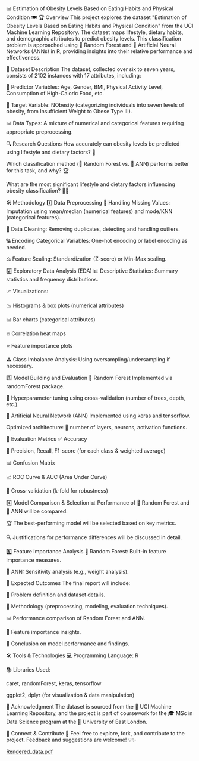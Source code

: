 📊 Estimation of Obesity Levels Based on Eating Habits and Physical Condition 🍽️
🏆 Overview
This project explores the dataset "Estimation of Obesity Levels Based on Eating Habits and Physical Condition" from the UCI Machine Learning Repository. The dataset maps lifestyle, dietary habits, and demographic attributes to predict obesity levels. This classification problem is approached using 🌲 Random Forest and 🧠 Artificial Neural Networks (ANNs) in R, providing insights into their relative performance and effectiveness.

📑 Dataset Description
The dataset, collected over six to seven years, consists of 2102 instances with 17 attributes, including:

📌 Predictor Variables: Age, Gender, BMI, Physical Activity Level, Consumption of High-Caloric Food, etc.

🎯 Target Variable: NObesity (categorizing individuals into seven levels of obesity, from Insufficient Weight to Obese Type III).

📊 Data Types: A mixture of numerical and categorical features requiring appropriate preprocessing.

🔍 Research Questions
How accurately can obesity levels be predicted using lifestyle and dietary factors? 🤔

Which classification method (🌲 Random Forest vs. 🧠 ANN) performs better for this task, and why? 🏆

What are the most significant lifestyle and dietary factors influencing obesity classification? 🍔🥗

🛠️ Methodology
1️⃣ Data Preprocessing
🛑 Handling Missing Values: Imputation using mean/median (numerical features) and mode/KNN (categorical features).

🧹 Data Cleaning: Removing duplicates, detecting and handling outliers.

🔠 Encoding Categorical Variables: One-hot encoding or label encoding as needed.

⚖️ Feature Scaling: Standardization (Z-score) or Min-Max scaling.

2️⃣ Exploratory Data Analysis (EDA)
📊 Descriptive Statistics: Summary statistics and frequency distributions.

📈 Visualizations:

📉 Histograms & box plots (numerical attributes)

📊 Bar charts (categorical attributes)

🔥 Correlation heat maps

⭐ Feature importance plots

⚠️ Class Imbalance Analysis: Using oversampling/undersampling if necessary.

3️⃣ Model Building and Evaluation
🌲 Random Forest
Implemented via randomForest package.

🎯 Hyperparameter tuning using cross-validation (number of trees, depth, etc.).

🧠 Artificial Neural Network (ANN)
Implemented using keras and tensorflow.

Optimized architecture: 🔢 number of layers, neurons, activation functions.

📏 Evaluation Metrics
✅ Accuracy

📌 Precision, Recall, F1-score (for each class & weighted average)

📊 Confusion Matrix

📈 ROC Curve & AUC (Area Under Curve)

🔄 Cross-validation (k-fold for robustness)

4️⃣ Model Comparison & Selection
📊 Performance of 🌲 Random Forest and 🧠 ANN will be compared.

🏆 The best-performing model will be selected based on key metrics.

🔍 Justifications for performance differences will be discussed in detail.

5️⃣ Feature Importance Analysis
🌲 Random Forest: Built-in feature importance measures.

🧠 ANN: Sensitivity analysis (e.g., weight analysis).

🎯 Expected Outcomes
The final report will include:

📝 Problem definition and dataset details.

🔬 Methodology (preprocessing, modeling, evaluation techniques).

📊 Performance comparison of Random Forest and ANN.

📌 Feature importance insights.

🎯 Conclusion on model performance and findings.

🛠️ Tools & Technologies
💻 Programming Language: R

📚 Libraries Used:

caret, randomForest, keras, tensorflow

ggplot2, dplyr (for visualization & data manipulation)

🙌 Acknowledgment
The dataset is sourced from the 📂 UCI Machine Learning Repository, and the project is part of coursework for the 🎓 MSc in Data Science program at the 🏫 University of East London.

🔗 Connect & Contribute 🚀
Feel free to explore, fork, and contribute to the project. Feedback and suggestions are welcome! 💡✨

[Rendered_data.pdf](https://github.com/user-attachments/files/19195687/Rendered_data.pdf)




